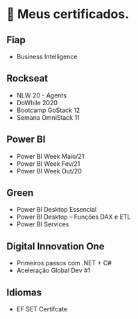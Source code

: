 # 📜 Meus certificados.

## Fiap
  - Business Intelligence

## Rockseat
  - NLW 20 - Agents
  - DoWhile 2020
  - Bootcamp GoStack 12
  - Semana OmniStack 11

## Power BI
  - Power BI Week Maio/21
  - Power BI Week Fev/21
  - Power BI Week Out/20

## Green
  - Power BI Desktop Essencial
  - Power BI Desktop – Funções DAX e ETL
  - Power BI Services

## Digital Innovation One
  - Primeiros passos com .NET + C#
  - Aceleração Global Dev #1

## Idiomas
  - EF SET Certifcate

